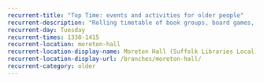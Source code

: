```yaml
---
recurrent-title: "Top Time: events and activities for older people"
recurrent-description: "Rolling timetable of book groups, board games, talks and craft activities."
recurrent-day: Tuesday
recurrent-times: 1330-1415
recurrent-location: moreton-hall
recurrent-location-display-name: Moreton Hall (Suffolk Libraries Local)
recurrent-location-display-url: /branches/moreton-hall/
recurrent-category: older
---
```

